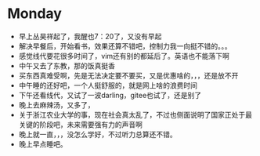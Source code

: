 # Monday

- 早上丛昊祥起了，我醒也7：20了，又没有早起
- 解决早餐后，开始看书，效果还算不错吧，控制力我一向挺不错的。。。
- 感觉线代要花很多时间了，vim还有别的都延后了。英语也不能落下啊
- 中午又去了东教，那的饭真挺香
- 买东西真难受啊，先是无法决定要不要买，又是优惠啥的，，，还是放不开
- 中午睡的还好吧，一个人挺舒服的，就是网上啥的浪费时间
- 下午还看线代，又试了一波darling，gitee也试了，还是别了
- 晚上去麻辣汤，又多了，
- 关于浙江农业大学的事，现在社会真太乱了，不过也侧面说明了国家正处于最关键的阶段吧，未来需要强有力的声音啊
- 晚上就一直，，，没怎么学好，不过听力总算还不错。
- 晚上早点睡吧。
